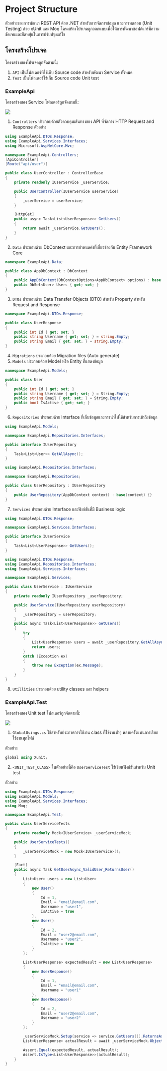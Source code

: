 # Project Structure

ตัวอย่างของการพัฒนา REST API ด้วย .NET สำหรับการจัดการข้อมูล และการทดสอบ (Unit Testing) ด้วย xUnit และ Moq โครงสร้างโปรเจคถูกออกแบบเพื่อให้การพัฒนาซอฟต์แวร์มีความชัดเจนและยืดหยุ่นในการปรับปรุงแก้ไข

## โครงสร้างโปรเจค

โครงสร้างของโปรเจคถูกจัดตามนี้:

1. `API` เป็นโฟลเดอร์ที่ใช้เก็บ Source code สำหรับพัฒนา Service ทั้งหมด
2. `Test` เป็นโฟลเดอร์ใช้เก็บ Source code Unit test

### ExampleApi

โครงสร้างของ Service โฟลเดอร์ถูกจัดตามนี้:

![](https://i.imgur.com/hufEZkZ.png)

1. `Controllers` ประกอบด้วยตัวควบคุมเส้นทางของ API ที่จัดการ HTTP Request and Response ตัวอย่าง

```csharp
using ExampleApi.DTOs.Response;
using ExampleApi.Services.Interfaces;
using Microsoft.AspNetCore.Mvc;

namespace ExampleApi.Controllers;
[ApiController]
[Route("api/user")]

public class UserController : ControllerBase
{
    private readonly IUserService _userService;

    public UserController(IUserService userService)
    {
        _userService = userService;
    }

    [HttpGet]
    public async Task<List<UserResponse>> GetUsers()
    {
        return await _userService.GetUsers();
    }
}
```

2. `Data` ประกอบด้วย DbContext และการกำหนดค่าที่เกี่ยวข้องกับ Entity Framework Core

```csharp
namespace ExampleApi.Data;

public class AppDbContext : DbContext
{
    public AppDbContext(DbContextOptions<AppDbContext> options) : base(options) { }
    public DbSet<User> Users { get; set; }
}
```

3. `DTOs` ประกอบด้วย Data Transfer Objects (DTO) สำหรับ Property สำหรับ Request and Response

```csharp
namespace ExampleApi.DTOs.Response;

public class UserResponse
{
    public int Id { get; set; }
    public string Username { get; set; } = string.Empty;
    public string Email { get; set; } = string.Empty;
}
```

4. `Migrations` ประกอบด้วย Migration files (Auto generate)
5. `Models` ประกอบด้วย Model หรือ Entity ที่แสดงข้อมูล

```csharp
namespace ExampleApi.Models;

public class User
{
    public int Id { get; set; }
    public string Username { get; set; } = String.Empty;
    public string Email { get; set; } = String.Empty;
    public bool IsActive { get; set; }
}
```

6. `Repositories` ประกอบด้วย Interface ที่เก็บข้อมูลและการนำไปใช้สำหรับการเข้าถึงข้อมูล

```csharp
using ExampleApi.Models;

namespace ExampleApi.Repositories.Interfaces;

public interface IUserRepository
{
    Task<List<User>> GetAllAsync();
}
```

```csharp
using ExampleApi.Repositories.Interfaces;

namespace ExampleApi.Repositories;

public class UserRepository : IUserRepository
{
    public UserRepository(AppDbContext context) : base(context) {}
}
```

7. `Services` ประกอบด้วย Interface และฟังก์ชันที่มี Business logic

```csharp
using ExampleApi.DTOs.Response;

namespace ExampleApi.Services.Interfaces;

public interface IUserService
{
    Task<List<UserResponse>> GetUsers();
}
```

```csharp
using ExampleApi.DTOs.Response;
using ExampleApi.Repositories.Interfaces;
using ExampleApi.Services.Interfaces;

namespace ExampleApi.Services;

public class UserService : IUserService
{
    private readonly IUserRepository _userRepository;

    public UserService(IUserRepository userRepository)
    {
        _userRepository = userRepository;
    }
    public async Task<List<UserResponse>> GetUsers()
    {
        try
        {
            List<UserResponse> users = await _userRepository.GetAllAsync();
            return users;
        }
        catch (Exception ex)
        {
            throw new Exception(ex.Message);
        }
    }
}
```

8. `Utillities` ประกอบด้วย utility classes และ helpers

### ExampleApi.Test

โครงสร้างของ Unit test โฟลเดอร์ถูกจัดตามนี้:

![](./img/3.png)

1. `GlobalUsings.cs` ใช้สำหรับประกาศการใช้งาน class ที่ใช้งานซ้ำๆ หลายครั้งแทนการเรียกใช้งานทุกไฟล์

ตัวอย่าง

```csharp
global using Xunit;
```

2. `<UNIT_TEST_CLASS>` ในตัวอย่างนี้คือ `UserServiceTest` ใช้เขียนฟังก์ชันสำหรับ Unit test

ตัวอย่าง

```csharp
using ExampleApi.DTOs.Response;
using ExampleApi.Models;
using ExampleApi.Services.Interfaces;
using Moq;

namespace ExampleApi.Test;

public class UserServiceTests
{
    private readonly Mock<IUserService> _userServiceMock;

    public UserServiceTests()
    {
        _userServiceMock = new Mock<IUserService>();
    }

    [Fact]
    public async Task GetUserAsync_ValidUser_ReturnsUser()
    {
        List<User> users = new List<User>
        {
            new User()
            {
                Id = 1,
                Email = "email@email.com",
                Username = "user1",
                IsActive = true
            },
            new User()
            {
                Id = 2,
                Email = "user2@email.com",
                Username = "user2",
                IsActive = true
            }
        };

        List<UserResponse> expectedResult = new List<UserResponse>
        {
            new UserResponse()
            {
                Id = 1,
                Email = "email@email.com",
                Username = "user1"
            },
            new UserResponse()
            {
                Id = 2,
                Email = "user2@email.com",
                Username = "user2"
            }
        };

        _userServiceMock.Setup(service => service.GetUsers()).ReturnsAsync(expectedResult);
        List<UserResponse> actualResult = await _userServiceMock.Object.GetUsers();

        Assert.Equal(expectedResult, actualResult);
        Assert.IsType<List<UserResponse>>(actualResult);
    }
}
```


